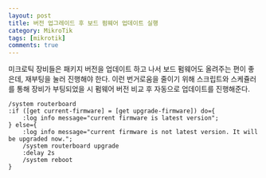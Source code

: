 ```yaml
---
layout: post
title: 버전 업그레이드 후 보드 펌웨어 업데이트 실행
category: MikroTik
tags: [mikrotik]
comments: true
---
```


미크로틱 장비들은 패키지 버전을 업데이트 하고 나서 보드 펌웨어도 올려주는 편이 좋은데,
재부팅을 눌러 진행해야 한다. 
이런 번거로움을 줄이기 위해 스크립트와 스케쥴러를 통해 장비가 부팅되었을 시 펌웨어 버전 비교 후 자동으로 업데이트를 진행해준다.

```
/system routerboard
:if ([get current-firmware] = [get upgrade-firmware]) do={
    :log info message="current firmware is latest version";
} else={
    :log info message="current firmware is not latest version. It will be upgraded now.";
    /system routerboard upgrade
    :delay 2s
    /system reboot
}
```

